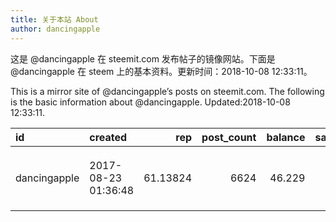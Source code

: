 ```yaml
---
title: 关于本站 About
author: dancingapple
---
```


这是 @dancingapple 在 steemit.com 发布帖子的镜像网站。下面是 @dancingapple 在 steem 上的基本资料。更新时间：2018-10-08 12:33:11。

This is a mirror site of @dancingapple’s posts on steemit.com. The following is the basic information about @dancingapple. Updated:2018-10-08 12:33:11.


|id           |created             |      rep| post_count| balance| savings|  vesting| vesting_delegated| vesting_received|profile_links                                                                                                                                                   |profile_about                              |profile_location |
|:------------|:-------------------|--------:|----------:|-------:|-------:|--------:|-----------------:|----------------:|:---------------------------------------------------------------------------------------------------------------------------------------------------------------|:------------------------------------------|:----------------|
|dancingapple |2017-08-23 01:36:48 | 61.13824|       6624|  46.229|       0| 677.3419|                 0|                0|https://steemit-production-imageproxy-upload.s3.amazonaws.com/DQmZbJt5zzJJnDNz6NNfFihnZaJ2PSonfteS5QreGKayirQ  http://www.chinesepainternet.com/guohua/0026.jpg |回頭望彎彎曲曲一里長路，輕輕鬆鬆一笑提步。 |                 |

